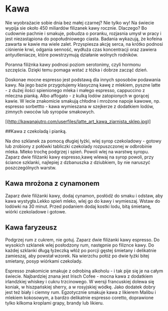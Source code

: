 Kawa
====
Nie wyobrażacie sobie dnia bez małej czarnej? Nie tylko wy! Na świecie wypija sie około 450 miliardów filizanek kawy rocznie. Dlaczego? Bo cudownie pachnie i smakuje, pobudza o poranku, rozjasnia umysł w pracy i jest niezastąpiona do popołudniowego ciasta. Badania wykazują, że kofeina zawarta w kawie ma wiele zalet.
Przyspiesza akcję serca, na krótko podnosi ciśnienie krwi, odgania senność, wydłuża czas koncentracji oraz zawiera antyutleniacze, które powstrzymują działanie wolnych rodników.

Poranna filiżnka kawy podnosi poziom serotonimy, czyli hormonu szczęścia. Dzięki temu pomaga wstać z łóżka i dobrze zacząć dzień.

Doskonae mocne espresso jest podstawą dla innych sposobów podawania kawy. Na jego bazie przygotujemy klasyczną kawę z mlekiem, pyszne latte - z dużej ilości spienionego mleka i małego espresso, cappuccino z mleczna pianką. Albo affogato - z kulką lodów zatopionych w gorącej kawie. W lecie znakomicie smakują chłodne i mrożone napoje kawowe, np. espresso sorbettto - kawa wymieszana w szejkerze z dodatkiem lodów, zimnych owoców lub syropów smakowych. 

[(http://kawanajutro.com/userfiles/latte_art_kawa_ziarnista_sklep.jpg)]

##Kawa z czekoladą i pianką.

Na dno szklanek za pomocą długiej łyżki, wlej syrop czekoladowy - gotowy lub zrobiony z połówki tabliczki czekolady rozpuszczonej w odbrobinie mleka. Mleko trochę podgrzej i spień. Powoli wlej na warstwę syropu. Zaparz dwie filiżanki kawy espresso,kawę wlewaj na syrop powoli, przy ściance szklanki, najlepiej z dzbanuszka z dziubkiem, by nie naruszyć poszczególnych warstw. 

## Kawa mrożona z cynamonem

Zaparz dwie filiżanki kawy, dodaj cynamon, posłódź do smaku i odstaw, aby kawa wystygła.Lekko spień mleko, wlej go do kawy i wymieszaj. Wstaw do lodówki na 30 minut. Przed podaniem dodaj kostki lodu, bitą śmietanę, wiórki czekoladowe i gotowe. 

## Kawa faryzeusz

Podgrzej rum z cukrem, nie gotuj. Zaparz dwie filiżanki kawy espresso. Do wysokich szklanek wlej posłodzony rum, następnie po filiznce kawy. Do każdej szklanki długą łyżeczką włóż po porcji gęstej śmietany i delikatnie zamieszaj, aby powstał wzorek. Na wierzchu połóż po dwie łyżki bitej smietany, posyp wiórkami czekolady.  

Espresso znakomicie smakuje z odrobiną alkoholu - i tak pije się je na całym świecie. Najbardziej znana jest Irisch Cofee - mocna kawa z dodatkiem irlandzkiej whiskey i cukru trzcinowego. W wersji francuskiej dolewa się koniak, w hiszpańskiej sherry, a w rosyjskiej wódkę. Jako dodatek dobry jest też biały i ciemny rum. Egzotycznie smakuje kawa z likierem Malibu i mlekiem kokosowym, a bardzo delikatnie espresso coretto, doprawione tylko kilkoma kroplami grapy, brandy lub likieru.
